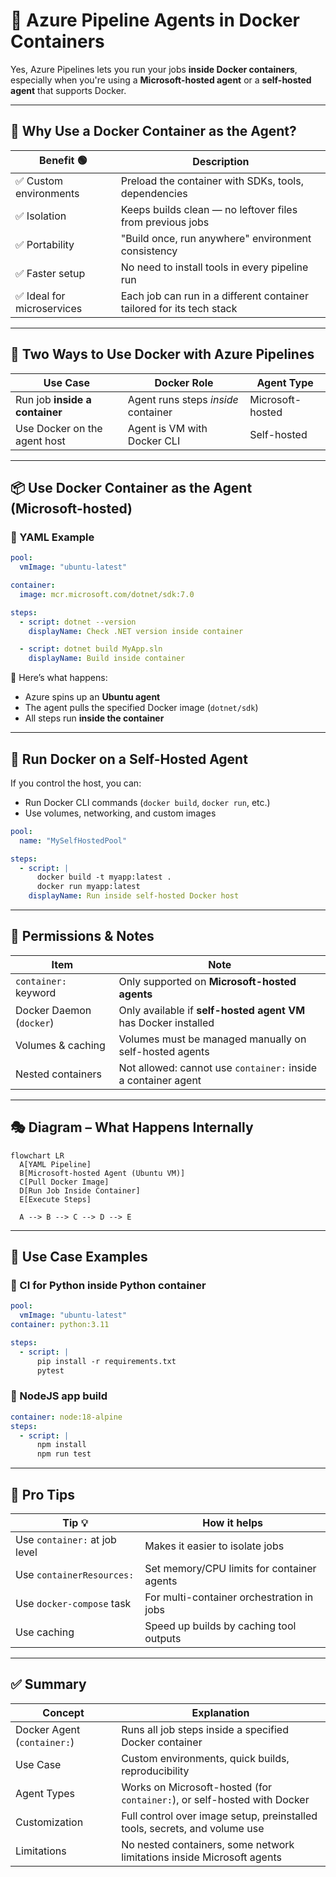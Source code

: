 # 🐳 Azure Pipeline Agents in Docker Containers

Yes, Azure Pipelines lets you run your jobs **inside Docker containers**, especially when you're using a **Microsoft-hosted agent** or a **self-hosted agent** that supports Docker.

---

## 🎯 Why Use a Docker Container as the Agent?

| Benefit 🟢                 | Description                                                           |
| -------------------------- | --------------------------------------------------------------------- |
| ✅ Custom environments     | Preload the container with SDKs, tools, dependencies                  |
| ✅ Isolation               | Keeps builds clean — no leftover files from previous jobs             |
| ✅ Portability             | "Build once, run anywhere" environment consistency                    |
| ✅ Faster setup            | No need to install tools in every pipeline run                        |
| ✅ Ideal for microservices | Each job can run in a different container tailored for its tech stack |

---

## 🧠 Two Ways to Use Docker with Azure Pipelines

| Use Case                       | Docker Role                         | Agent Type       |
| ------------------------------ | ----------------------------------- | ---------------- |
| Run job **inside a container** | Agent runs steps _inside_ container | Microsoft-hosted |
| Use Docker on the agent host   | Agent is VM with Docker CLI         | Self-hosted      |

---

## 📦 Use Docker Container as the Agent (Microsoft-hosted)

### 🧪 YAML Example

```yaml
pool:
  vmImage: "ubuntu-latest"

container:
  image: mcr.microsoft.com/dotnet/sdk:7.0

steps:
  - script: dotnet --version
    displayName: Check .NET version inside container

  - script: dotnet build MyApp.sln
    displayName: Build inside container
```

🧊 Here’s what happens:

- Azure spins up an **Ubuntu agent**
- The agent pulls the specified Docker image (`dotnet/sdk`)
- All steps run **inside the container**

---

## 🧰 Run Docker on a Self-Hosted Agent

If you control the host, you can:

- Run Docker CLI commands (`docker build`, `docker run`, etc.)
- Use volumes, networking, and custom images

```yaml
pool:
  name: "MySelfHostedPool"

steps:
  - script: |
      docker build -t myapp:latest .
      docker run myapp:latest
    displayName: Run inside self-hosted Docker host
```

---

## 🔐 Permissions & Notes

| Item                     | Note                                                            |
| ------------------------ | --------------------------------------------------------------- |
| `container:` keyword     | Only supported on **Microsoft-hosted agents**                   |
| Docker Daemon (`docker`) | Only available if **self-hosted agent VM** has Docker installed |
| Volumes & caching        | Volumes must be managed manually on self-hosted agents          |
| Nested containers        | Not allowed: cannot use `container:` inside a container agent   |

---

## 🎭 Diagram – What Happens Internally

```mermaid
flowchart LR
  A[YAML Pipeline]
  B[Microsoft-hosted Agent (Ubuntu VM)]
  C[Pull Docker Image]
  D[Run Job Inside Container]
  E[Execute Steps]

  A --> B --> C --> D --> E
```

---

## 🔨 Use Case Examples

### 🧪 CI for Python inside Python container

```yaml
pool:
  vmImage: "ubuntu-latest"
container: python:3.11

steps:
  - script: |
      pip install -r requirements.txt
      pytest
```

### 🧪 NodeJS app build

```yaml
container: node:18-alpine
steps:
  - script: |
      npm install
      npm run test
```

---

## 🧠 Pro Tips

| Tip 💡                        | How it helps                               |
| ----------------------------- | ------------------------------------------ |
| Use `container:` at job level | Makes it easier to isolate jobs            |
| Use `containerResources:`     | Set memory/CPU limits for container agents |
| Use `docker-compose` task     | For multi-container orchestration in jobs  |
| Use caching                   | Speed up builds by caching tool outputs    |

---

## ✅ Summary

| Concept                     | Explanation                                                                |
| --------------------------- | -------------------------------------------------------------------------- |
| Docker Agent (`container:`) | Runs all job steps inside a specified Docker container                     |
| Use Case                    | Custom environments, quick builds, reproducibility                         |
| Agent Types                 | Works on Microsoft-hosted (for `container:`), or self-hosted with Docker   |
| Customization               | Full control over image setup, preinstalled tools, secrets, and volume use |
| Limitations                 | No nested containers, some network limitations inside Microsoft agents     |
